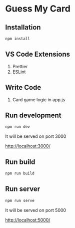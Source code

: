 # Guess My Card

## Installation

```bash
npm install
```

## VS Code Extensions

1. Prettier
2. ESLint

## Write Code

1. Card game logic in app.js

## Run development

```bash
npm run dev
```

It will be served on port 3000

[http://localhost:3000/](http://localhost:3000/)

## Run build

```bash
npm run build
```

## Run server

```bash
npm run serve
```

It will be served on port 5000

[http://localhost:5000/](http://localhost:5000/)

